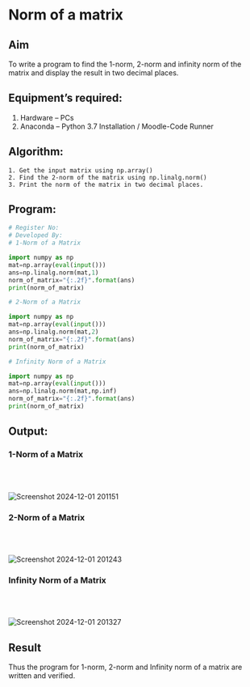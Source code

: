 # Norm of a matrix
## Aim
To write a program to find the 1-norm, 2-norm and infinity norm of the matrix and display the result in two decimal places.
## Equipment’s required:
1.	Hardware – PCs
2.	Anaconda – Python 3.7 Installation / Moodle-Code Runner
## Algorithm:
	1. Get the input matrix using np.array()   
    2. Find the 2-norm of the matrix using np.linalg.norm()
	3. Print the norm of the matrix in two decimal places.
## Program:
```Python
# Register No:
# Developed By:
# 1-Norm of a Matrix

import numpy as np
mat=np.array(eval(input()))
ans=np.linalg.norm(mat,1)
norm_of_matrix="{:.2f}".format(ans)
print(norm_of_matrix)

# 2-Norm of a Matrix

import numpy as np
mat=np.array(eval(input()))
ans=np.linalg.norm(mat,2)
norm_of_matrix="{:.2f}".format(ans)
print(norm_of_matrix)

# Infinity Norm of a Matrix

import numpy as np
mat=np.array(eval(input()))
ans=np.linalg.norm(mat,np.inf)
norm_of_matrix="{:.2f}".format(ans)
print(norm_of_matrix)

```
## Output:
### 1-Norm of a Matrix
<br>
<br>

![Screenshot 2024-12-01 201151](https://github.com/user-attachments/assets/9f21128f-c014-4e5f-b6ec-546985991345)
<br>

### 2-Norm of a Matrix
<br>
<br>

![Screenshot 2024-12-01 201243](https://github.com/user-attachments/assets/ece4de0c-b5ff-4402-8599-efbf8fd85797)
<br>

### Infinity Norm of a Matrix
<br>
<br>

![Screenshot 2024-12-01 201327](https://github.com/user-attachments/assets/1f037498-46cc-477f-be6c-c09521e35301)
<br>

## Result
Thus the program for 1-norm, 2-norm and Infinity norm of a matrix are written and verified.
